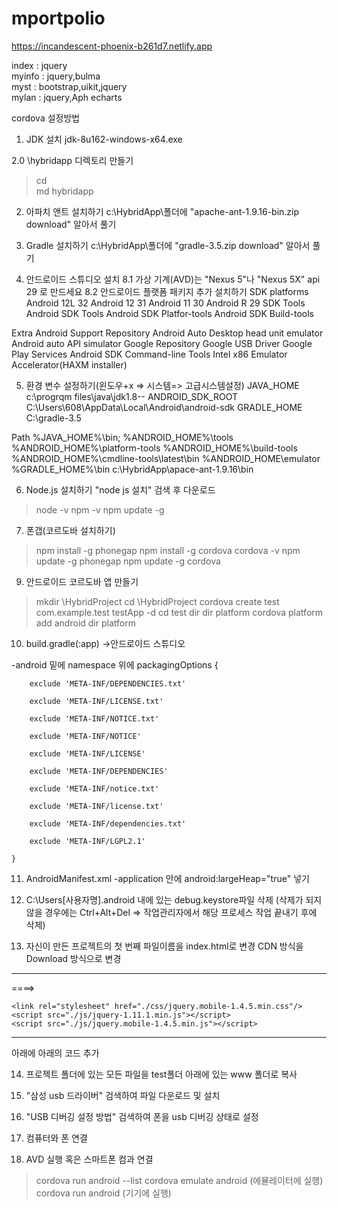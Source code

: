 # mportpolio
https://incandescent-phoenix-b261d7.netlify.app

index : jquery <br>
myinfo : jquery,bulma <br>
myst : bootstrap,uikit,jquery <br>
mylan : jquery,Aph echarts <br>



cordova 설정방법
1. JDK 설치
jdk-8u162-windows-x64.exe    		

2.0  \hybridapp 디렉토리 만들기
>cd \
>md hybridapp

2. 아파치 앤트 설치하기
c:\HybridApp\폴더에 "apache-ant-1.9.16-bin.zip  download" 
알아서 풀기

3. Gradle 설치하기
c:\HybridApp\폴더에 "gradle-3.5.zip download"
알아서 풀기

8. 안드로이드 스튜디오 설치
8.1 가상 기계(AVD)는 "Nexus 5"나 "Nexus 5X" api 29 로 만드세요
8.2 안드로이드 플랫폼 패키지 추가 설치하기
SDK platforms
	Android 12L	32
	Android 12	31
	Android 11	30
	Android R	29
SDK Tools
	Android SDK Tools
	Android SDK Platfor-tools
	Android SDK Build-tools

Extra
	Android Support Repository
	Android Auto Desktop head unit emulator
	Android auto API simulator
	Google Repository
	Google USB Driver
	Google Play Services
	Android SDK Command-line Tools
	Intel x86 Emulator Accelerator(HAXM installer)

5. 환경 변수 설정하기(윈도우+x => 시스템=> 고급시스템설정)
JAVA_HOME 		c:\progrqm files\java\jdk1.8--
ANDROID_SDK_ROOT	C:\Users\608\AppData\Local\Android\android-sdk
GRADLE_HOME		C:\gradle-3.5

Path 
	%JAVA_HOME%\bin;
	%ANDROID_HOME%\tools
	%ANDROID_HOME%\platform-tools
	%ANDROID_HOME%\build-tools
	%ANDROID_HOME%\cmdline-tools\latest\bin
	%ANDROID_HOME\emulator
	%GRADLE_HOME%\bin
	c:\HybridApp\apace-ant-1.9.16\bin

6. Node.js 설치하기
"node js 설치" 검색 후 다운로드
>node -v
>npm -v
>npm update -g

7. 폰갭(코르도바 설치하기)
>npm install -g phonegap
>npm install -g cordova
>cordova -v
>npm update -g phonegap
>npm update -g cordova


9. 안드로이드 코르도바 앱 만들기
>mkdir \HybridProject
>cd \HybridProject
>cordova create test com.example.test testApp -d
>cd test
>dir
>dir platform
>cordova platform add android
>dir platform

10. build.gradle(:app) ->안드로이드 스튜디오

-android 밑에 namespace 위에
packagingOptions {

        exclude 'META-INF/DEPENDENCIES.txt'

        exclude 'META-INF/LICENSE.txt'

        exclude 'META-INF/NOTICE.txt'

        exclude 'META-INF/NOTICE'

        exclude 'META-INF/LICENSE'

        exclude 'META-INF/DEPENDENCIES'

        exclude 'META-INF/notice.txt'

        exclude 'META-INF/license.txt'

        exclude 'META-INF/dependencies.txt'

        exclude 'META-INF/LGPL2.1'

    }

11. AndroidManifest.xml
-application 안에 
android:largeHeap="true" 넣기


12. C:\Users\[사용자명]\.android 내에 있는 debug.keystore파일 삭제
(삭제가 되지 않을 경우에는 Ctrl+Alt+Del => 작업관리자에서
해당 프로세스 작업 끝내기 후에 삭제)


13. 자신이 만든 프로젝트의 첫 번째 파일이름을 index.html로 변경
CDN 방식을 Download 방식으로 변경
---------------------------------------------------------------------------------------
<link rel="stylesheet" href="http://code.jquery.com/mobile/1.4.5/jquery.mobile-1.4.5.min.css"/>
	<script src="http://code.jquery.com/jquery-1.11.1.min.js"></script>
	<script src="http://code.jquery.com/mobile/1.4.5/jquery.mobile-1.4.5.min.js"></script>

====>

	<link rel="stylesheet" href="./css/jquery.mobile-1.4.5.min.css"/>
	<script src="./js/jquery-1.11.1.min.js"></script>
	<script src="./js/jquery.mobile-1.4.5.min.js"></script>
---------------------------------------------------------------------------------------

아래에 아래의 코드 추가

<script src="cordova.js"></script>

14. 프로젝트 폴더에 있는 모든 파일을 test폴더 아래에 있는 www 폴더로 복사

15. "삼성 usb 드라이버" 검색하여 파일 다운로드 및 설치

16. "USB 디버깅 설정 방법" 검색하여 폰을 usb 디버깅 상태로 설정

17. 컴퓨터와 폰 연결

18. AVD  실행 혹은 스마트폰 컴과 연결
>cordova run android --list
>cordova emulate android
  (에뮬레이터에 실행)
>cordova run android
  (기기에 실행)
